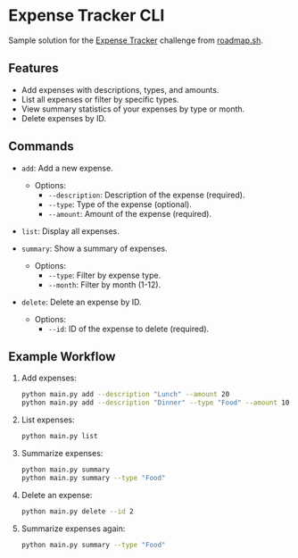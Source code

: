 # Expense Tracker CLI

Sample solution for the [Expense Tracker](https://roadmap.sh/projects/expense-tracker) challenge from [roadmap.sh](https://roadmap.sh/).

## Features
- Add expenses with descriptions, types, and amounts.
- List all expenses or filter by specific types.
- View summary statistics of your expenses by type or month.
- Delete expenses by ID.


## Commands
- `add`: Add a new expense.
  - Options:
    - `--description`: Description of the expense (required).
    - `--type`: Type of the expense (optional).
    - `--amount`: Amount of the expense (required).

- `list`: Display all expenses.

- `summary`: Show a summary of expenses.
  - Options:
    - `--type`: Filter by expense type.
    - `--month`: Filter by month (1-12).

- `delete`: Delete an expense by ID.
  - Options:
    - `--id`: ID of the expense to delete (required).

## Example Workflow
1. Add expenses:
   ```bash
   python main.py add --description "Lunch" --amount 20
   python main.py add --description "Dinner" --type "Food" --amount 10
   ```

2. List expenses:
   ```bash
   python main.py list
   ```

3. Summarize expenses:
   ```bash
   python main.py summary
   python main.py summary --type "Food"
   ```

4. Delete an expense:
   ```bash
   python main.py delete --id 2
   ```

5. Summarize expenses again:
   ```bash
   python main.py summary --type "Food"
   ```